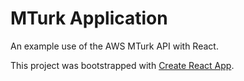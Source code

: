 # MTurk Application

An example use of the AWS MTurk API with React.

This project was bootstrapped with [Create React App](https://github.com/facebook/create-react-app).

